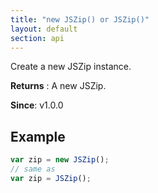 ```yaml
---
title: "new JSZip() or JSZip()"
layout: default
section: api
---
```


Create a new JSZip instance.

__Returns__ : A new JSZip.

__Since__: v1.0.0

## Example

```js
var zip = new JSZip();
// same as
var zip = JSZip();
```
